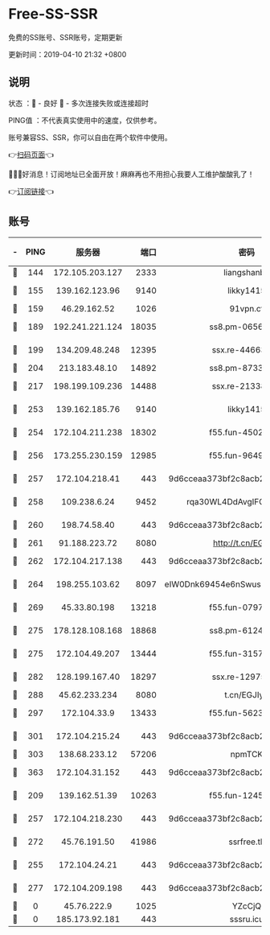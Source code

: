 # Free-SS-SSR

免费的SS账号、SSR账号，定期更新

更新时间：2019-04-10 21:32 +0800

## 说明

状态     ：🙂 - 良好 🙁 - 多次连接失败或连接超时

PING值   ：不代表真实使用中的速度，仅供参考。

账号兼容SS、SSR，你可以自由在两个软件中使用。

👉[扫码页面](https://liesauer.github.io/Free-SS-SSR/)👈

🎉🎉🎉好消息！订阅地址已全面开放！麻麻再也不用担心我要人工维护酸酸乳了！

👉[订阅链接](https://www.liesauer.net/yogurt/subscribe?ACCESS_TOKEN=DAYxR3mMaZAsaqUb)👈

## 账号

|-|PING|服务器|端口|密码|加密方式|区域|
|:----:|:----:|:-----:|-----:|:----:|:----:|:----:|
|🙂|144|172.105.203.127|2333|liangshanbo|chacha20|JP|
|🙂|155|139.162.123.96|9140|likky1415|aes-256-cfb|JP|
|🙂|159|46.29.162.52|1026|91vpn.cf|rc4-md5|RU|
|🙂|189|192.241.221.124|18035|ss8.pm-06567383|aes-256-cfb|US|
|🙂|199|134.209.48.248|12395|ssx.re-44663081|aes-256-cfb|US|
|🙂|204|213.183.48.10|14892|ss8.pm-87338912|rc4-md5|RU|
|🙂|217|198.199.109.236|14488|ssx.re-21338786|aes-256-cfb|US|
|🙂|253|139.162.185.76|9140|likky1415|aes-256-cfb|DE|
|🙂|254|172.104.211.238|18302|f55.fun-45027233|aes-256-cfb|US|
|🙂|256|173.255.230.159|12985|f55.fun-96498038|aes-256-cfb|US|
|🙂|257|172.104.218.41|443|9d6cceaa373bf2c8acb22e60b6a58be6|aes-256-cfb|US|
|🙂|258|109.238.6.24|9452|rqa30WL4DdAvgIFG6Fs3znzTa|aes-256-cfb|FR|
|🙂|260|198.74.58.40|443|9d6cceaa373bf2c8acb22e60b6a58be6|aes-256-cfb|US|
|🙂|261|91.188.223.72|8080|http://t.cn/EGJIyrl|rc4-md5|RU|
|🙂|262|172.104.217.138|443|9d6cceaa373bf2c8acb22e60b6a58be6|aes-256-cfb|US|
|🙂|264|198.255.103.62|8097|eIW0Dnk69454e6nSwuspv9DmS201tQ0D|aes-256-cfb|US|
|🙂|269|45.33.80.198|13218|f55.fun-07974196|aes-256-cfb|US|
|🙂|275|178.128.108.168|18868|ss8.pm-61244381|aes-256-cfb|SG|
|🙂|275|172.104.49.207|13444|f55.fun-31573422|aes-256-cfb|SG|
|🙂|282|128.199.167.40|18297|ssx.re-12975235|aes-256-cfb|SG|
|🙂|288|45.62.233.234|8080|t.cn/EGJIyrl|rc4-md5|CA|
|🙂|297|172.104.33.9|13433|f55.fun-56236009|aes-256-cfb|SG|
|🙂|301|172.104.215.24|443|9d6cceaa373bf2c8acb22e60b6a58be6|aes-256-cfb|US|
|🙂|303|138.68.233.12|57206|npmTCK|rc4-md5|US|
|🙂|363|172.104.31.152|443|9d6cceaa373bf2c8acb22e60b6a58be6|aes-256-cfb|US|
|🙂|209|139.162.51.39|10263|f55.fun-12455143|aes-256-cfb|SG|
|🙂|257|172.104.218.230|443|9d6cceaa373bf2c8acb22e60b6a58be6|aes-256-cfb|US|
|🙂|272|45.76.191.50|41986|ssrfree.tk|aes-256-cfb|SG|
|🙁|255|172.104.24.21|443|9d6cceaa373bf2c8acb22e60b6a58be6|aes-256-cfb|US|
|🙁|277|172.104.209.198|443|9d6cceaa373bf2c8acb22e60b6a58be6|aes-256-cfb|US|
|🙁|0|45.76.222.9|1025|YZcCjQ|rc4-md5|JP|
|🙁|0|185.173.92.181|443|sssru.icu|rc4-md5|RU|

